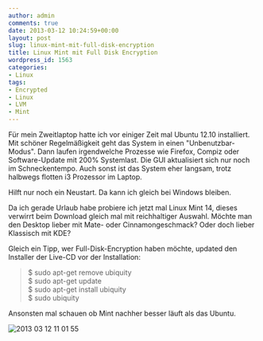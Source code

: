 ```yaml
---
author: admin
comments: true
date: 2013-03-12 10:24:59+00:00
layout: post
slug: linux-mint-mit-full-disk-encryption
title: Linux Mint mit Full Disk Encryption
wordpress_id: 1563
categories:
- Linux
tags:
- Encrypted
- Linux
- LVM
- Mint
---
```


Für mein Zweitlaptop hatte ich vor einiger Zeit mal Ubuntu 12.10 installiert. Mit schöner Regelmäßigkeit geht das System in einen "Unbenutzbar-Modus". Dann laufen irgendwelche Prozesse wie Firefox, Compiz oder Software-Update mit 200% Systemlast. Die GUI aktualisiert sich nur noch im Schneckentempo. Auch sonst ist das System eher langsam, trotz halbwegs flotten i3 Prozessor im Laptop.




Hilft nur noch ein Neustart. Da kann ich gleich bei Windows bleiben.




Da ich gerade Urlaub habe probiere ich jetzt mal Linux Mint 14, dieses verwirrt beim Download gleich mal mit reichhaltiger Auswahl. Möchte man den Desktop lieber mit Mate- oder Cinnamongeschmack? Oder doch lieber Klassisch mit KDE? 




Gleich ein Tipp, wer Full-Disk-Encryption haben möchte, updated den Installer der Live-CD vor der Installation:




> 

> 
> $ sudo apt-get remove ubiquity  
$ sudo apt-get update  
$ sudo apt-get install ubiquity  
$ sudo ubiquity
> 
> 





Ansonsten mal schauen ob Mint nachher besser läuft als das Ubuntu.




![2013 03 12 11 01 55](http://andydunkel.net/assets/uploads/2013/03/2013-03-12-11.01.55.jpg)
